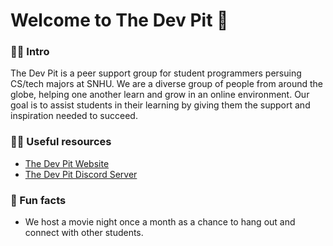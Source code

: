 # Welcome to The Dev Pit 👋

### 🙋‍♀️ Intro

The Dev Pit is a peer support group for student programmers persuing CS/tech majors at SNHU. We are a diverse group of people from around the globe, helping one another learn and grow in an online environment. Our goal is to assist students in their learning by giving them the support and inspiration needed to succeed.

### 👩‍💻 Useful resources

- [The Dev Pit Website](https://www.thedevpitclub.com)
- [The Dev Pit Discord Server](https://discord.gg/BqnPU8qU67)

### 🍿 Fun facts

- We host a movie night once a month as a chance to hang out and connect with other students.

<!--

**Here are some ideas to get you started:**

🙋‍♀️ A short introduction - what is your organization all about?
🌈 Contribution guidelines - how can the community get involved?
👩‍💻 Useful resources - where can the community find your docs? Is there anything else the community should know?
🍿 Fun facts - what does your team eat for breakfast?
🧙 Remember, you can do mighty things with the power of [Markdown](https://docs.github.com/github/writing-on-github/getting-started-with-writing-and-formatting-on-github/basic-writing-and-formatting-syntax)
-->
